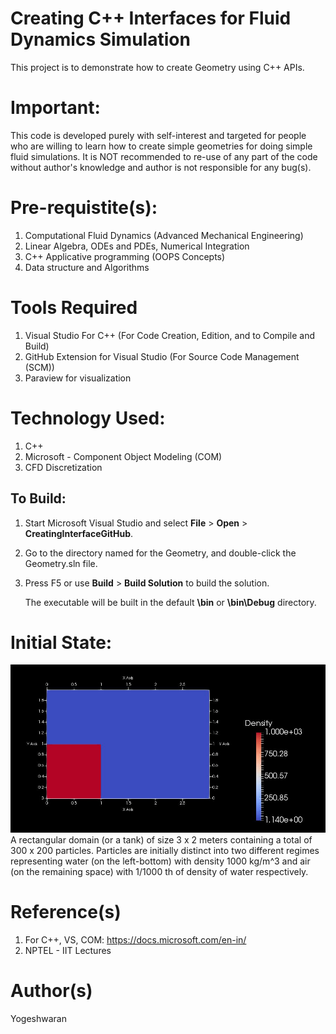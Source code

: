 # Creating C++ Interfaces for Fluid Dynamics Simulation
This project is to demonstrate how to create Geometry using C++ APIs. 

# Important:
This code is developed purely with self-interest and targeted for people who are willing to learn how to create simple geometries for doing simple fluid simulations.
It is NOT recommended to re-use of any part of the code without author's knowledge and author is not responsible for any bug(s).

# Pre-requistite(s):
1) Computational Fluid Dynamics (Advanced Mechanical Engineering)
2) Linear Algebra, ODEs and PDEs, Numerical Integration 
3) C++ Applicative programming (OOPS Concepts)
4) Data structure and Algorithms

# Tools Required
1) Visual Studio For C++ (For Code Creation, Edition, and to Compile and Build)
2) GitHub Extension for Visual Studio (For Source Code Management (SCM))
3) Paraview for visualization

# Technology Used:
1) C++ 
2) Microsoft - Component Object Modeling (COM)
3) CFD Discretization

To Build:
----------------
1.  Start Microsoft Visual Studio and select **File** \> **Open** \> **CreatingInterfaceGitHub**.
2.  Go to the directory named for the Geometry, and double-click the Geometry.sln file.
3.  Press F5 or use **Build** \> **Build Solution** to build the solution.

    The executable will be built in the default **\\bin** or **\\bin\\Debug** directory.

# Initial State:
![Density](Output/Density.JPG "Initial Condition Screenshot")
A rectangular domain (or a tank) of size 3 x 2 meters containing a total of 300 x  200 particles.
Particles are initially distinct into two different regimes representing water (on the left-bottom) with density 1000 kg/m^3 
and air (on the remaining space) with 1/1000 th of density of water respectively.

# Reference(s)
1) For C++, VS, COM: https://docs.microsoft.com/en-in/
2) NPTEL - IIT Lectures

# Author(s)
Yogeshwaran

